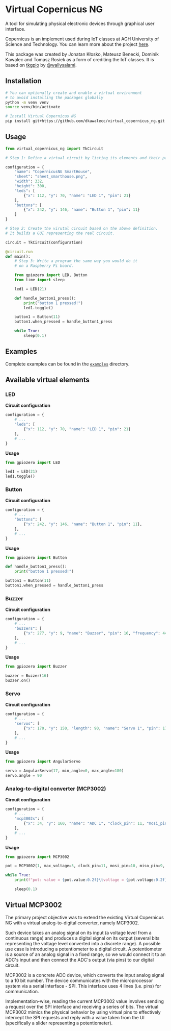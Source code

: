 # Virtual Copernicus NG

A tool for simulating physical electronic devices through graphical user interface.

Copernicus is an implement used during IoT classes at AGH University of Science and Technology.
You can learn more about the project [here](http://galaxy.agh.edu.pl/~tszydlo/copernicus/).

This package was created by Jonatan Kłosko, Mateusz Benecki, Dominik Kawalec and Tomasz Rosiek as a form of crediting the IoT classes. It is based on [tkgpio](https://github.com/wallysalami/tkgpio) by [@wallysalami](https://github.com/wallysalami).

## Installation

```sh
# You can optionally create and enable a virtual environment
# to avoid installing the packages globally
python -m venv venv
source venv/bin/activate

# Install Virtual Copernicus NG
pip install git+https://github.com/dkawalecc/virtual_copernicus_ng.git
```

## Usage

```py
from virtual_copernicus_ng import TkCircuit

# Step 1: Define a virtual circuit by listing its elements and their parameters

configuration = {
    "name": "CopernicusNG SmartHouse",
    "sheet": "sheet_smarthouse.png",
    "width": 332,
    "height": 300,
    "leds": [
        {"x": 112, "y": 70, "name": "LED 1", "pin": 21}
    ],
    "buttons": [
        {"x": 242, "y": 146, "name": "Button 1", "pin": 11}
    ]
}

# Step 2: Create the virutal circuit based on the above definition.
# It builds a GUI representing the real circuit.

circuit = TkCircuit(configuration)

@circuit.run
def main():
    # Step 3: Write a program the same way you would do it
    # on a Raspberry Pi board.

    from gpiozero import LED, Button
    from time import sleep

    led1 = LED(21)

    def handle_button1_press():
        print("button 1 pressed!")
        led1.toggle()

    button1 = Button(11)
    button1.when_pressed = handle_button1_press

    while True:
        sleep(0.1)
```

## Examples

Complete examples can be found in the [`examples`](./examples) directory.

## Available virtual elements

### LED

**Circuit configuration**

```py
configuration = {
    # ...
    "leds": [
        {"x": 112, "y": 70, "name": "LED 1", "pin": 21}
    ],
    # ...
}
```

**Usage**

```py
from gpiozero import LED

led1 = LED(21)
led1.toggle()
```

### Button

**Circuit configuration**

```py
configuration = {
    # ...
    "buttons": [
        {"x": 242, "y": 146, "name": "Button 1", "pin": 11},
    ],
    # ...
}
```

**Usage**

```py
from gpiozero import Button

def handle_button1_press():
    print("button 1 pressed!")

button1 = Button(11)
button1.when_pressed = handle_button1_press
```

### Buzzer

**Circuit configuration**

```py
configuration = {
    # ...
    "buzzers": [
        {"x": 277, "y": 9, "name": "Buzzer", "pin": 16, "frequency": 440},
    ],
    # ...
}
```

**Usage**

```py
from gpiozero import Buzzer

buzzer = Buzzer(16)
buzzer.on()
```

### Servo

**Circuit configuration**

```py
configuration = {
    # ...
    "servos": [
        {"x": 170, "y": 150, "length": 90, "name": "Servo 1", "pin": 17, "min_angle": 0, "max_angle": 180}
    ],
    # ...
}
```

**Usage**

```py
from gpiozero import AngularServo

servo = AngularServo(17, min_angle=0, max_angle=180)
servo.angle = 90
```

### Analog-to-digital converter (MCP3002)

**Circuit configuration**

```py
configuration = {
    # ...
    "mcp3002s": [
        {"x": 34, "y": 160, "name": "ADC 1", "clock_pin": 11, "mosi_pin": 10, "miso_pin": 9, "select_pin": 8, "max_voltage": 5},
    ],
    # ...
}
```

**Usage**

```py
from gpiozero import MCP3002

pot = MCP3002(1, max_voltage=5, clock_pin=11, mosi_pin=10, miso_pin=9, select_pin=8)

while True:
    print(f"pot: value = {pot.value:0.2f}\tvoltage = {pot.voltage:0.2f}\traw value = {pot.raw_value:0.2f}")

    sleep(0.1)
```

## Virtual MCP3002

The primary project objective was to extend the existing Virtual Copernicus NG
with a virtual analog-to-digital converter, namely MCP3002.

Such device takes an analog signal on its input (a voltage level from a continuous range)
and produces a digital signal on its output (several bits representing the voltage level converted into a discrete range).
A possible use case is introducing a potentiometer to a digital circuit.
A potentiometer is a source of an analog signal in a fixed range, so we would
connect it to an ADC's input and then connect the ADC's output (via pins)
to our digital circuit.

MCP3002 is a concrete ADC device, which converts the input analog signal to a 10 bit number.
The device communicates with the microprocessor system via a serial interface - SPI.
This interface uses 4 lines (i.e. pins) for communication.

Implementation-wise, reading the current MCP3002 value involves
sending a request over the SPI interface and receiving a series of bits.
The virtual MCP3002 mimics the physical behavior by using virtual pins
to effectively intercept the SPI requests and reply with a value
taken from the UI (specifically a slider representing a potentiometer).
